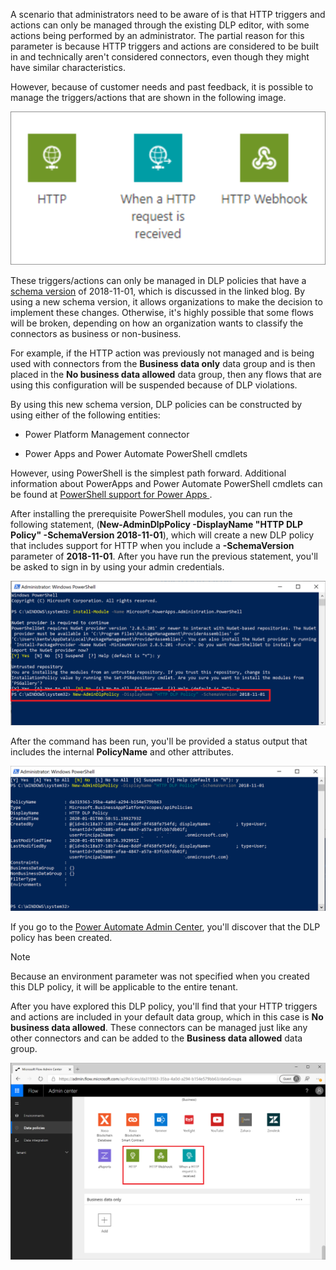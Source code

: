 A scenario that administrators need to be aware of is that HTTP
triggers and actions can only be managed through the existing DLP editor,
with some actions being performed by an administrator. The partial reason for this parameter 
is because HTTP triggers and actions are considered to be built in 
and technically aren't considered connectors, even though they might have similar
characteristics.

However, because of customer needs and past feedback, it is possible to manage 
the triggers/actions that are shown in the following image.

![http](../media/4-http.png)

These triggers/actions can only be managed in DLP policies that have a [schema version](https://flow.microsoft.com/blog/introducing-http-and-custom-connector-support-for-data-loss-prevention-policies//?azure-portal=true) of 2018-11-01, which is discussed in the linked blog. By using a new schema version, it allows organizations to
make the decision to implement these changes. Otherwise, it's highly possible that some flows will be broken, depending on how an organization wants to classify the connectors as business or non-business. 

For example, if the HTTP action was previously not managed and is being used 
with connectors from the **Business data only** data group and is then placed in 
the **No business data allowed** data group, then any flows that are using this configuration
will be suspended because of DLP violations.

By using this new schema version, DLP policies can be constructed by using
either of the following entities:

-   Power Platform Management connector

-   Power Apps and Power Automate PowerShell cmdlets

However, using PowerShell is the simplest path forward. Additional
information about PowerApps and Power Automate PowerShell cmdlets can be
found at [PowerShell support for Power Apps ](https://docs.microsoft.com/power-platform/admin/powerapps-powershell/?azure-portal=true).

After installing the prerequisite PowerShell modules, you can run the following statement, (**New-AdminDlpPolicy -DisplayName "HTTP DLP Policy" -SchemaVersion 2018-11-01**), which will create a new DLP policy that includes support for HTTP when you include a **-SchemaVersion** parameter of **2018-11-01**. After you have run the previous statement, you'll be asked to sign in by using your admin credentials.

![http DLP](../media/5-http-dlp.png)

After the command has been run, you'll be provided a status output
that includes the internal **PolicyName** and other attributes.

![PS results](../media/6-ps-results.png)

If you go to the [Power Automate Admin Center](https://admin.flow.microsoft.com/apiPolicies/?azure-portal=true), you'll discover that the DLP policy has been created.

> [!NOTE]
> Because an environment parameter was not specified when you
created this DLP policy, it will be applicable to the entire tenant.

After you have explored this DLP policy, you'll find that your HTTP
triggers and actions are included in your default data group, which in
this case is **No business data allowed**. These connectors can be
managed just like any other connectors and can be added to the
**Business data allowed** data group.

![http DLP](../media/7-http-dlp.png)
